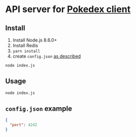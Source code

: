 # API server for [Pokedex client](https://github.com/Ohar/pokedex)

## Install

1. Install Node.js 8.6.0+
2. Install Redis
3. `yarn install`
4. create `config.json` [as described](#configjson-example)

```bash
node index.js
```

## Usage

```bash
node index.js
```

## `config.json` example

```json
{
  "port": 4242
}
```
